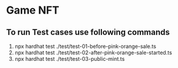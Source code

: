 # Game NFT


## To run Test cases use following commands
1. npx hardhat test ./test/test-01-before-pink-orange-sale.ts
2. npx hardhat test ./test/test-02-after-pink-orange-sale-started.ts
3. npx hardhat test ./test/test-03-public-mint.ts